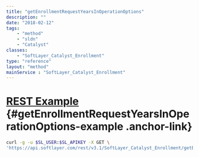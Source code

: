 ```yaml
---
title: "getEnrollmentRequestYearsInOperationOptions"
description: ""
date: "2018-02-12"
tags:
    - "method"
    - "sldn"
    - "Catalyst"
classes:
    - "SoftLayer_Catalyst_Enrollment"
type: "reference"
layout: "method"
mainService : "SoftLayer_Catalyst_Enrollment"
---
```


# [REST Example](#getEnrollmentRequestYearsInOperationOptions-example) <a href="/article/rest/"><i class="fas fa-question"></i></a> {#getEnrollmentRequestYearsInOperationOptions-example .anchor-link} 
```bash
curl -g -u $SL_USER:$SL_APIKEY -X GET \
'https://api.softlayer.com/rest/v3.1/SoftLayer_Catalyst_Enrollment/getEnrollmentRequestYearsInOperationOptions'
```
